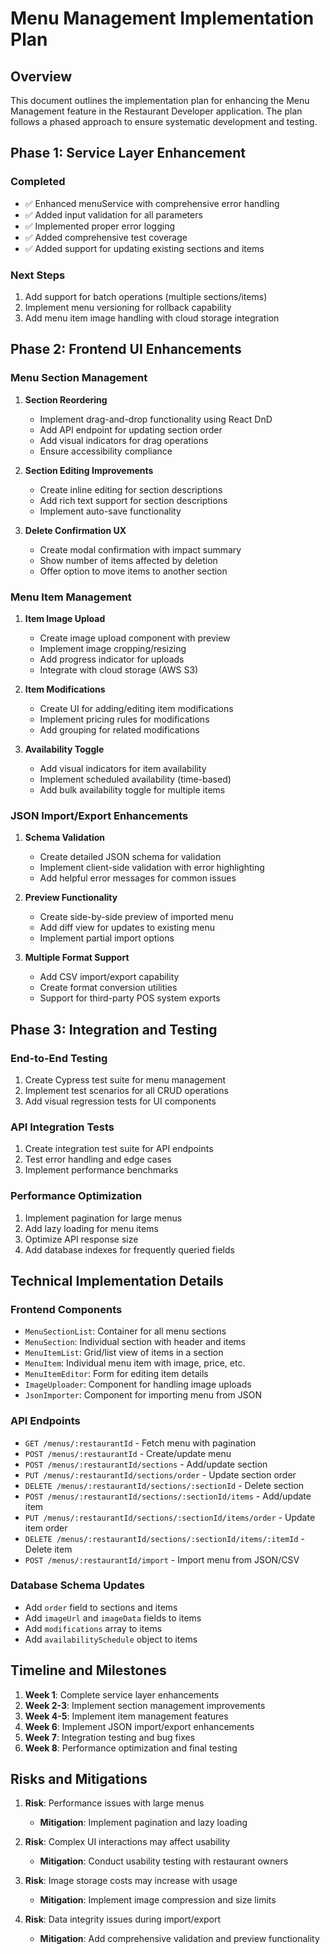 # Menu Management Implementation Plan

## Overview
This document outlines the implementation plan for enhancing the Menu Management feature in the Restaurant Developer application. The plan follows a phased approach to ensure systematic development and testing.

## Phase 1: Service Layer Enhancement

### Completed
- ✅ Enhanced menuService with comprehensive error handling
- ✅ Added input validation for all parameters
- ✅ Implemented proper error logging
- ✅ Added comprehensive test coverage
- ✅ Added support for updating existing sections and items

### Next Steps
1. Add support for batch operations (multiple sections/items)
2. Implement menu versioning for rollback capability
3. Add menu item image handling with cloud storage integration

## Phase 2: Frontend UI Enhancements

### Menu Section Management
1. **Section Reordering**
   - Implement drag-and-drop functionality using React DnD
   - Add API endpoint for updating section order
   - Add visual indicators for drag operations
   - Ensure accessibility compliance

2. **Section Editing Improvements**
   - Create inline editing for section descriptions
   - Add rich text support for section descriptions
   - Implement auto-save functionality

3. **Delete Confirmation UX**
   - Create modal confirmation with impact summary
   - Show number of items affected by deletion
   - Offer option to move items to another section

### Menu Item Management
1. **Item Image Upload**
   - Create image upload component with preview
   - Implement image cropping/resizing
   - Add progress indicator for uploads
   - Integrate with cloud storage (AWS S3)

2. **Item Modifications**
   - Create UI for adding/editing item modifications
   - Implement pricing rules for modifications
   - Add grouping for related modifications

3. **Availability Toggle**
   - Add visual indicators for item availability
   - Implement scheduled availability (time-based)
   - Add bulk availability toggle for multiple items

### JSON Import/Export Enhancements
1. **Schema Validation**
   - Create detailed JSON schema for validation
   - Implement client-side validation with error highlighting
   - Add helpful error messages for common issues

2. **Preview Functionality**
   - Create side-by-side preview of imported menu
   - Add diff view for updates to existing menu
   - Implement partial import options

3. **Multiple Format Support**
   - Add CSV import/export capability
   - Create format conversion utilities
   - Support for third-party POS system exports

## Phase 3: Integration and Testing

### End-to-End Testing
1. Create Cypress test suite for menu management
2. Implement test scenarios for all CRUD operations
3. Add visual regression tests for UI components

### API Integration Tests
1. Create integration test suite for API endpoints
2. Test error handling and edge cases
3. Implement performance benchmarks

### Performance Optimization
1. Implement pagination for large menus
2. Add lazy loading for menu items
3. Optimize API response size
4. Add database indexes for frequently queried fields

## Technical Implementation Details

### Frontend Components
- `MenuSectionList`: Container for all menu sections
- `MenuSection`: Individual section with header and items
- `MenuItemList`: Grid/list view of items in a section
- `MenuItem`: Individual menu item with image, price, etc.
- `MenuItemEditor`: Form for editing item details
- `ImageUploader`: Component for handling image uploads
- `JsonImporter`: Component for importing menu from JSON

### API Endpoints
- `GET /menus/:restaurantId` - Fetch menu with pagination
- `POST /menus/:restaurantId` - Create/update menu
- `POST /menus/:restaurantId/sections` - Add/update section
- `PUT /menus/:restaurantId/sections/order` - Update section order
- `DELETE /menus/:restaurantId/sections/:sectionId` - Delete section
- `POST /menus/:restaurantId/sections/:sectionId/items` - Add/update item
- `PUT /menus/:restaurantId/sections/:sectionId/items/order` - Update item order
- `DELETE /menus/:restaurantId/sections/:sectionId/items/:itemId` - Delete item
- `POST /menus/:restaurantId/import` - Import menu from JSON/CSV

### Database Schema Updates
- Add `order` field to sections and items
- Add `imageUrl` and `imageData` fields to items
- Add `modifications` array to items
- Add `availabilitySchedule` object to items

## Timeline and Milestones
1. **Week 1**: Complete service layer enhancements
2. **Week 2-3**: Implement section management improvements
3. **Week 4-5**: Implement item management features
4. **Week 6**: Implement JSON import/export enhancements
5. **Week 7**: Integration testing and bug fixes
6. **Week 8**: Performance optimization and final testing

## Risks and Mitigations
1. **Risk**: Performance issues with large menus
   - **Mitigation**: Implement pagination and lazy loading

2. **Risk**: Complex UI interactions may affect usability
   - **Mitigation**: Conduct usability testing with restaurant owners

3. **Risk**: Image storage costs may increase with usage
   - **Mitigation**: Implement image compression and size limits

4. **Risk**: Data integrity issues during import/export
   - **Mitigation**: Add comprehensive validation and preview functionality 